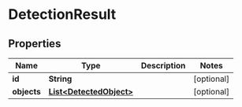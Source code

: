 

# DetectionResult

## Properties

Name | Type | Description | Notes
------------ | ------------- | ------------- | -------------
**id** | **String** |  |  [optional]
**objects** | [**List&lt;DetectedObject&gt;**](DetectedObject.md) |  |  [optional]




